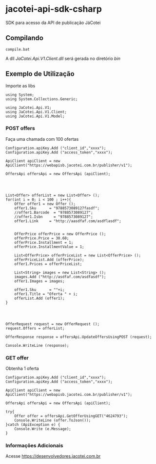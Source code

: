 # jacotei-api-sdk-csharp
SDK para acesso da API de publicação JáCotei

## Compilando ##

``` 
compile.bat
``` 

A dll *JaCotei.Api.V1.Client.dll* será gerada no diretório *bin*

## Exemplo de Utilização ##

Importe as libs
``` CSharp
using System;
using System.Collections.Generic;

using JaCotei.Api.V1;
using JaCotei.Api.V1.Client;
using JaCotei.Api.V1.Model;
```

### POST offers ###

Faça uma chamada com 100 ofertas
```CSharp
Configuration.apiKey.Add ("client_id","xxxx");
Configuration.apiKey.Add ("access_token","xxxx");

ApiClient apiClient = new ApiClient("https://webapisb.jacotei.com.br/publisher/v1");

OffersApi offersApi = new OffersApi (apiClient);




List<Offer> offerList = new List<Offer> ();
for(int i = 0; i < 100 ; i++){
	Offer offer1 = new Offer ();
	offer1.Sku      = "9788573089127fasdf";
	//offer1.Barcode  = "9788573089127";
	//offer1.Isbn     = "9788573089127";
	offer1.Link     = "http://aasdfaf.com/asdflasdf";


	OfferPrice offerPrice = new OfferPrice ();
	offerPrice.Price = 30.60;
	offerPrice.Installment = 1;
	offerPrice.InstallmentValue = 1;

	List<OfferPrice> offerPriceList = new List<OfferPrice> ();
	offerPriceList.Add (offerPrice);
	offer1.Prices = offerPriceList;

	List<String> images = new List<String> ();
	images.Add ("http://asdfaf.com/asdfasdf");
	offer1.Images = images;

	offer1.Sku      = ""+i;
	offer1.Title = "Oferta " + i;
	offerList.Add (offer1);
}




OfferRequest request = new OfferRequest ();
request.Offers = offerList;

OfferResponse response = offersApi.UpdateOffersUsingPOST (request);

Console.WriteLine (response);
``` 


### GET offer ###

Obtenha 1 oferta
```CSharp
Configuration.apiKey.Add ("client_id","xxxx");
Configuration.apiKey.Add ("access_token","xxxx");

ApiClient apiClient = new ApiClient("https://webapisb.jacotei.com.br/publisher/v1");

OffersApi offersApi = new OffersApi (apiClient);

try{
	Offer offer = offersApi.GetOfferUsingGET("4624793");
	Console.WriteLine (offer.ToJson());
}catch (ApiException e) {
	Console.Write (e.Message);
}
```

### Informações Adicionais ###

Acesse https://desenvolvedores.jacotei.com.br
